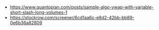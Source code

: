 - https://www.quantopian.com/posts/sample-algo-vwap-with-variable-short-slash-long-volumes-1
- https://stockrow.com/screener/6cd1aa6c-e8d2-42bb-bb89-0e6b36a82809

